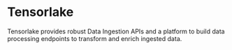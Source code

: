 # Tensorlake

Tensorlake provides robust Data Ingestion APIs and a platform to build data processing endpoints to transform and enrich ingested data.
